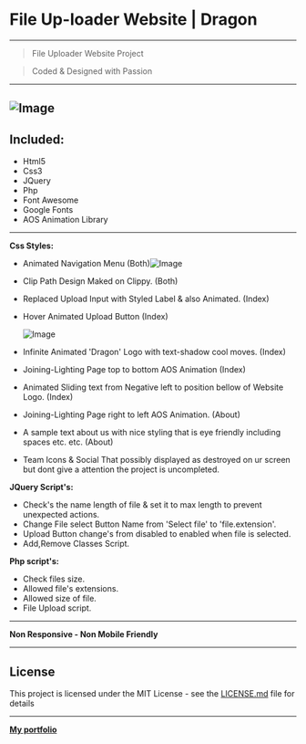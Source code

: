 # File Up-loader Website | Dragon

---

> File Uploader Website Project

> Coded & Designed with Passion 

---

## ![Image](http://g.recordit.co/ePDi2u2AuG.gif)

## Included:

- Html5
- Css3
- JQuery
- Php
- Font Awesome
- Google Fonts
- AOS Animation Library

---

**Css Styles:**

- Animated Navigation Menu (Both)![Image](http://g.recordit.co/HYmlo4i3AC.gif)

- Clip Path Design Maked on Clippy. (Both)

- Replaced Upload Input with Styled Label & also Animated. (Index)

- Hover Animated Upload Button (Index)



  ![Image](http://g.recordit.co/Ahk6YYR7Pw.gif)

- Infinite Animated 'Dragon' Logo with text-shadow cool moves. (Index)

- Joining-Lighting Page top to bottom AOS Animation (Index)

- Animated Sliding text from Negative left to position bellow of Website Logo. (Index)

- Joining-Lighting Page right to left AOS Animation. (About)

- A sample text about us with nice styling that is eye friendly including spaces etc. etc. (About)

- Team Icons & Social That possibly displayed as destroyed on ur screen but dont give a attention the project is uncompleted.



**JQuery Script's:**

- Check's the name length of file & set it to max length to prevent unexpected actions.
- Change File select Button Name from 'Select file' to 'file.extension'.
- Upload Button change's from disabled to enabled when file is selected.
- Add,Remove Classes Script.

**Php script's:**

- Check files size.
- Allowed file's extensions.
- Allowed size of file.
- File Upload script.

---

**Non Responsive - Non Mobile Friendly**

---

## License

This project is licensed under the MIT License - see the [LICENSE.md](https://gist.github.com/PurpleBooth/LICENSE.md) file for details

---

[**My portfolio**](https://www.skino0.com)





